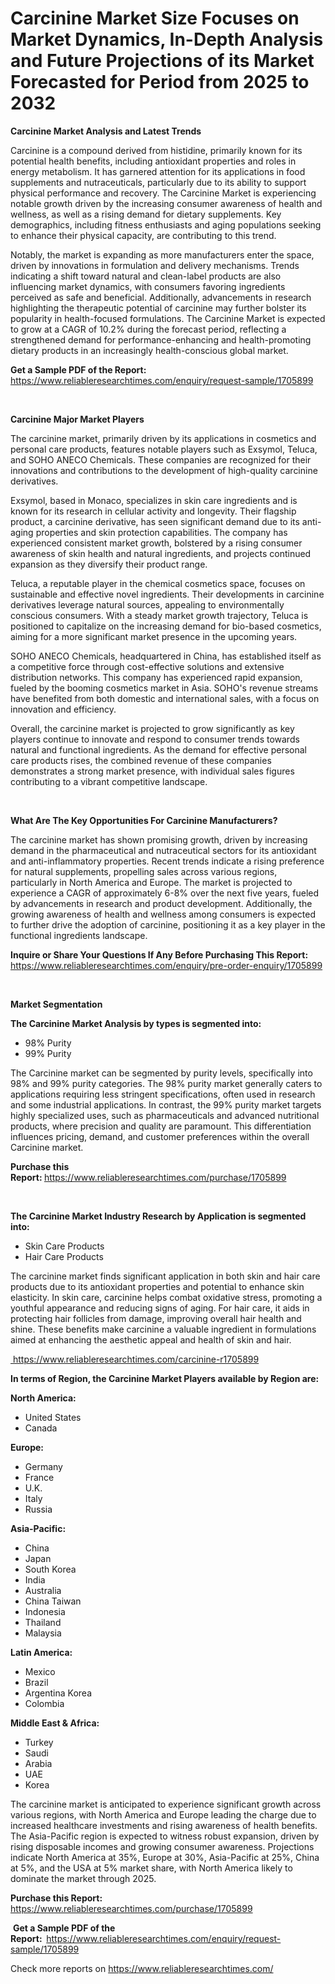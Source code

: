 <p><h1>Carcinine Market Size Focuses on Market Dynamics, In-Depth Analysis and Future Projections of its Market Forecasted for Period from 2025 to 2032</h1></p><p><strong>Carcinine Market Analysis and Latest Trends</strong></p>
<p><p>Carcinine is a compound derived from histidine, primarily known for its potential health benefits, including antioxidant properties and roles in energy metabolism. It has garnered attention for its applications in food supplements and nutraceuticals, particularly due to its ability to support physical performance and recovery. The Carcinine Market is experiencing notable growth driven by the increasing consumer awareness of health and wellness, as well as a rising demand for dietary supplements. Key demographics, including fitness enthusiasts and aging populations seeking to enhance their physical capacity, are contributing to this trend.</p><p>Notably, the market is expanding as more manufacturers enter the space, driven by innovations in formulation and delivery mechanisms. Trends indicating a shift toward natural and clean-label products are also influencing market dynamics, with consumers favoring ingredients perceived as safe and beneficial. Additionally, advancements in research highlighting the therapeutic potential of carcinine may further bolster its popularity in health-focused formulations. The Carcinine Market is expected to grow at a CAGR of 10.2% during the forecast period, reflecting a strengthened demand for performance-enhancing and health-promoting dietary products in an increasingly health-conscious global market.</p></p>
<p><strong>Get a Sample PDF of the Report:&nbsp;</strong> <a href="https://www.reliableresearchtimes.com/enquiry/request-sample/1705899?utm_campaign=2201&utm_medium=2&utm_source=Github&utm_content=ia&utm_term=27032025&utm_id=carcinine">https://www.reliableresearchtimes.com/enquiry/request-sample/1705899</a></p>
<p>&nbsp;</p>
<p><strong>Carcinine Major Market Players</strong></p>
<p><p>The carcinine market, primarily driven by its applications in cosmetics and personal care products, features notable players such as Exsymol, Teluca, and SOHO ANECO Chemicals. These companies are recognized for their innovations and contributions to the development of high-quality carcinine derivatives.</p><p>Exsymol, based in Monaco, specializes in skin care ingredients and is known for its research in cellular activity and longevity. Their flagship product, a carcinine derivative, has seen significant demand due to its anti-aging properties and skin protection capabilities. The company has experienced consistent market growth, bolstered by a rising consumer awareness of skin health and natural ingredients, and projects continued expansion as they diversify their product range.</p><p>Teluca, a reputable player in the chemical cosmetics space, focuses on sustainable and effective novel ingredients. Their developments in carcinine derivatives leverage natural sources, appealing to environmentally conscious consumers. With a steady market growth trajectory, Teluca is positioned to capitalize on the increasing demand for bio-based cosmetics, aiming for a more significant market presence in the upcoming years.</p><p>SOHO ANECO Chemicals, headquartered in China, has established itself as a competitive force through cost-effective solutions and extensive distribution networks. This company has experienced rapid expansion, fueled by the booming cosmetics market in Asia. SOHO's revenue streams have benefited from both domestic and international sales, with a focus on innovation and efficiency.</p><p>Overall, the carcinine market is projected to grow significantly as key players continue to innovate and respond to consumer trends towards natural and functional ingredients. As the demand for effective personal care products rises, the combined revenue of these companies demonstrates a strong market presence, with individual sales figures contributing to a vibrant competitive landscape.</p></p>
<p>&nbsp;</p>
<p><strong>What Are The Key Opportunities For Carcinine Manufacturers?</strong></p>
<p><p>The carcinine market has shown promising growth, driven by increasing demand in the pharmaceutical and nutraceutical sectors for its antioxidant and anti-inflammatory properties. Recent trends indicate a rising preference for natural supplements, propelling sales across various regions, particularly in North America and Europe. The market is projected to experience a CAGR of approximately 6-8% over the next five years, fueled by advancements in research and product development. Additionally, the growing awareness of health and wellness among consumers is expected to further drive the adoption of carcinine, positioning it as a key player in the functional ingredients landscape.</p></p>
<p><strong>Inquire or Share Your Questions If Any Before Purchasing This Report:</strong> <a href="https://www.reliableresearchtimes.com/enquiry/pre-order-enquiry/1705899?utm_campaign=2201&utm_medium=2&utm_source=Github&utm_content=ia&utm_term=27032025&utm_id=carcinine">https://www.reliableresearchtimes.com/enquiry/pre-order-enquiry/1705899</a></p>
<p>&nbsp;</p>
<p><strong>Market Segmentation</strong></p>
<p><strong>The Carcinine Market Analysis by types is segmented into:</strong></p>
<p><ul><li>98% Purity</li><li>99% Purity</li></ul></p>
<p><p>The Carcinine market can be segmented by purity levels, specifically into 98% and 99% purity categories. The 98% purity market generally caters to applications requiring less stringent specifications, often used in research and some industrial applications. In contrast, the 99% purity market targets highly specialized uses, such as pharmaceuticals and advanced nutritional products, where precision and quality are paramount. This differentiation influences pricing, demand, and customer preferences within the overall Carcinine market.</p></p>
<p><strong>Purchase this Report:&nbsp;</strong><a href="https://www.reliableresearchtimes.com/purchase/1705899?utm_campaign=2201&utm_medium=2&utm_source=Github&utm_content=ia&utm_term=27032025&utm_id=carcinine">https://www.reliableresearchtimes.com/purchase/1705899</a></p>
<p>&nbsp;</p>
<p><strong>The Carcinine Market Industry Research by Application is segmented into:</strong></p>
<p><ul><li>Skin Care Products</li><li>Hair Care Products</li></ul></p>
<p><p>The carcinine market finds significant application in both skin and hair care products due to its antioxidant properties and potential to enhance skin elasticity. In skin care, carcinine helps combat oxidative stress, promoting a youthful appearance and reducing signs of aging. For hair care, it aids in protecting hair follicles from damage, improving overall hair health and shine. These benefits make carcinine a valuable ingredient in formulations aimed at enhancing the aesthetic appeal and health of skin and hair.</p></p>
<p><a href="https://www.reliableresearchtimes.com/carcinine-r1705899?utm_campaign=2201&utm_medium=2&utm_source=Github&utm_content=ia&utm_term=27032025&utm_id=carcinine">&nbsp;https://www.reliableresearchtimes.com/carcinine-r1705899</a></p>
<p><strong>In terms of Region, the Carcinine Market Players available by Region are:</strong></p>
<p>
    <p> <strong> North America: </strong>
        <ul>
            <li>United States</li>
            <li>Canada</li>
        </ul>
        </p> 
    <p> <strong> Europe: </strong>
        <ul>
            <li>Germany</li>
            <li>France</li>
            <li>U.K.</li>
            <li>Italy</li>
            <li>Russia</li>
        </ul>
        </p> 
    <p> <strong> Asia-Pacific: </strong>
        <ul>
            <li>China</li>
            <li>Japan</li>
            <li>South Korea</li>
            <li>India</li>
            <li>Australia</li>
            <li>China Taiwan</li>
            <li>Indonesia</li>
            <li>Thailand</li>
            <li>Malaysia</li>
        </ul>
        </p> 
    <p> <strong> Latin America: </strong>
        <ul>
            <li>Mexico</li>
            <li>Brazil</li>
            <li>Argentina Korea</li>
            <li>Colombia</li>
        </ul>
        </p> 
    <p> <strong> Middle East & Africa: </strong>
        <ul>
            <li>Turkey</li>
            <li>Saudi</li>
            <li>Arabia</li>
            <li>UAE</li>
            <li>Korea</li>
        </ul>
    </p>
    </p>
<p><p>The carcinine market is anticipated to experience significant growth across various regions, with North America and Europe leading the charge due to increased healthcare investments and rising awareness of health benefits. The Asia-Pacific region is expected to witness robust expansion, driven by rising disposable incomes and growing consumer awareness. Projections indicate North America at 35%, Europe at 30%, Asia-Pacific at 25%, China at 5%, and the USA at 5% market share, with North America likely to dominate the market through 2025.</p></p>
<p><strong>Purchase this Report: </strong><a href="https://www.reliableresearchtimes.com/purchase/1705899?utm_campaign=2201&utm_medium=2&utm_source=Github&utm_content=ia&utm_term=27032025&utm_id=carcinine">https://www.reliableresearchtimes.com/purchase/1705899</a></p>
<p>&nbsp;<strong>Get a Sample PDF of the Report:&nbsp;&nbsp;</strong><a href="https://www.reliableresearchtimes.com/enquiry/request-sample/1705899?utm_campaign=2201&utm_medium=2&utm_source=Github&utm_content=ia&utm_term=27032025&utm_id=carcinine">https://www.reliableresearchtimes.com/enquiry/request-sample/1705899</a></p>
<p><strong></strong></p>
<p>Check more reports on <a href="https://www.reliableresearchtimes.com/?utm_campaign=2201&utm_medium=2&utm_source=Github&utm_content=ia&utm_term=27032025&utm_id=carcinine">https://www.reliableresearchtimes.com/</a></p>